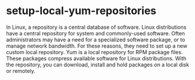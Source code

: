 # setup-local-yum-repositories
In Linux, a repository is a central database of software. Linux distributions have a central repository for system and commonly-used software.  Often administrators may have a need for a specialized software package, or to manage network bandwidth. For these reasons, they need to set up a new custom local repository.  Yum is a local repository for RPM package files. These packages compress available software for Linux distributions. With the repository, you can download, install and hold packages on a local disk or remotely.
